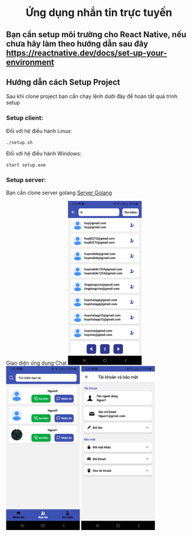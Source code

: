 <h1 align="center">Ứng dụng nhắn tin trực tuyến</h1>
<h2 align="left">Bạn cần setup môi trường cho React Native, nếu chưa hãy làm theo hướng dẫn sau đây <a href="https://reactnative.dev/docs/set-up-your-environment">https://reactnative.dev/docs/set-up-your-environment</a></h2>
<h2>Hướng dẫn cách Setup Project</h2>
<p>Sau khi clone project bạn cần chạy lệnh dưới đây để hoàn tất quá trình setup</p>
<h3>Setup client:</h3>
Đối với hệ điều hành Linux:

```
./setup.sh
```

Đối với hệ điều hành Windows:

```
start setup.exe
```

<h3>Setup server:</h3>
Bạn cần clone server golang 
<a href="https://github.com/theanh201/Direct-Message-Backend.git">Server Golang</a>

Giao diện ứng dụng Chat
<img src="src/asset/ui/giaodien1.jpeg" alt="Giao diện ứng dụng chat" width="200">
<img src="src/asset/ui/giaodien2.jpeg" alt="Giao diện ứng dụng chat" width="200">
<img src="src/asset/ui/giaodien3.jpeg" alt="Giao diện ứng dụng chat" width="200">
